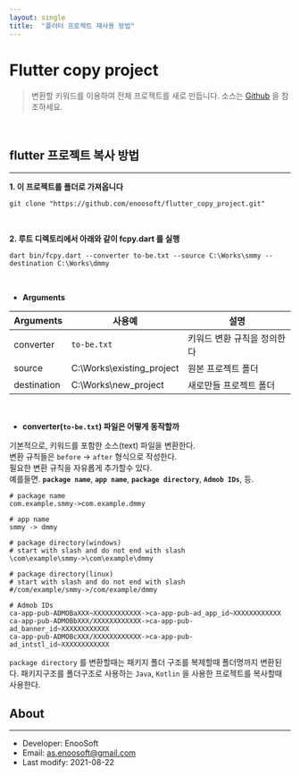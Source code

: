 ```yaml
---
layout: single
title:  "플러터 프로젝트 재사용 방법"
---
```

# Flutter copy project

>변환할 키워드를 이용하여 전체 프로젝트를 새로 만듭니다. 소스는 [Github](http://www.gstatic.com/webp/gallery/2.jpg) 을 참조하세요.
<br>

## flutter 프로젝트 복사 방법
---
**1. 이 프로젝트를 폴더로 가져옵니다**
```
git clone "https://github.com/enoosoft/flutter_copy_project.git"
```
<br>

**2. 루트 디렉토리에서 아래와 같이 fcpy.dart 를 실행**
```
dart bin/fcpy.dart --converter to-be.txt --source C:\Works\smmy --destination C:\Works\dmmy
```
<br>

 - **Arguments**

Arguments|사용예|설명
--|--|--
converter|`to-be.txt`|키워드 변환 규칙을 정의한다
source|C:\Works\existing_project|원본 프로젝트 폴더
destination|C:\Works\new_project|새로만들 프로젝트 폴더
<br>

- **converter(`to-be.txt`) 파일은 어떻게 동작할까**

기본적으로, 키워드를 포함한 소스(text) 파일을 변환한다.<br> 
변환 규칙들은 `before` -> `after` 형식으로 작성한다.<br>
필요한 변환 규칙을 자유롭게 추가할수 있다.<br> 
예를들면. **`package name`**, **`app name`**, **`package directory`**, **`Admob IDs`**, 등.

```
# package name
com.example.smmy->com.example.dmmy

# app name
smmy -> dmmy

# package directory(windows) 
# start with slash and do not end with slash  
\com\example\smmy->\com\example\dmmy

# package directory(linux) 
# start with slash and do not end with slash
#/com/example/smmy->/com/example/dmmy

# Admob IDs
ca-app-pub-ADMOBaXXX~XXXXXXXXXXXX->ca-app-pub-ad_app_id~XXXXXXXXXXXX
ca-app-pub-ADMOBbXXX/XXXXXXXXXXXX->ca-app-pub-ad_banner_id~XXXXXXXXXXXX
ca-app-pub-ADMOBcXXX/XXXXXXXXXXXX->ca-app-pub-ad_intstl_id~XXXXXXXXXXXX
 ```
`package directory` 를 변환할때는 패키지 폴더 구조를 복제할때 폴더명까지 변환된다. 패키지구조를 폴더구조로 사용하는 `Java`, `Kotlin` 을 사용한 프로젝트를 복사할때 사용한다.


## About
---

* Developer: EnooSoft
* Email: [as.enoosoft@gmail.com](mailto:as.enoosoft@gmail.com)
* Last modify: 2021-08-22